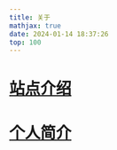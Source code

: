 ```yaml
---
title: 关于
mathjax: true
date: 2024-01-14 18:37:26
top: 100
---
```


# [站点介绍](https://nadav.com.cn/about/website)

# [个人简介](https://nadav.com.cn/about/me)
